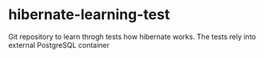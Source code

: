 # hibernate-learning-test

Git repository to learn throgh tests how hibernate works. The tests rely into external PostgreSQL container

